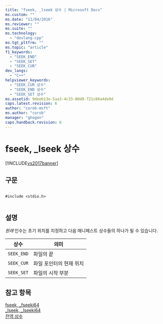 ```yaml
---
title: "fseek, _lseek 상수 | Microsoft Docs"
ms.custom: ""
ms.date: "11/04/2016"
ms.reviewer: ""
ms.suite: ""
ms.technology: 
  - "devlang-cpp"
ms.tgt_pltfrm: ""
ms.topic: "article"
f1_keywords: 
  - "SEEK_END"
  - "SEEK_SET"
  - "SEEK_CUR"
dev_langs: 
  - "C++"
helpviewer_keywords: 
  - "SEEK_CUR 상수"
  - "SEEK_END 상수"
  - "SEEK_SET 상수"
ms.assetid: 9deeb13e-5aa3-4c33-80d8-721c80a4de9d
caps.latest.revision: 6
author: "corob-msft"
ms.author: "corob"
manager: "ghogen"
caps.handback.revision: 6
---
```

# fseek, _lseek 상수
[!INCLUDE[vs2017banner](../assembler/inline/includes/vs2017banner.md)]

## 구문  
  
```  
  
#include <stdio.h>  
  
```  
  
## 설명  
 *원래* 인수는 초기 위치를 지정하고 다음 매니페스트 상수들의 하나가 될 수 있습니다.  
  
|상수|의미|  
|--------|--------|  
|`SEEK_END`|파일의 끝|  
|`SEEK_CUR`|파일 포인터의 현재 위치|  
|`SEEK_SET`|파일의 시작 부분|  
  
## 참고 항목  
 [fseek, \_fseeki64](../c-runtime-library/reference/fseek-fseeki64.md)   
 [\_lseek, \_lseeki64](../c-runtime-library/reference/lseek-lseeki64.md)   
 [전역 상수](../c-runtime-library/global-constants.md)